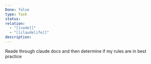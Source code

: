 ```yaml
---
Done: false
type: Task
status:
relation:
  - "[[code]]"
  - "[[claudelife]]"
description:
---
```

Reade through claude docs and then determine if my rules are in best practice
